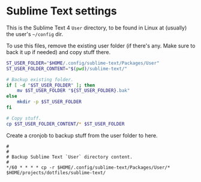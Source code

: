 # Sublime Text settings

This is the Sublime Text 4 `User` directory, to be found in Linux at (usually)
the user's `~/config` dir.

To use this files, remove the existing user folder (if there's any. Make sure to
back it up if needed) and copy stuff there.

```sh
ST_USER_FOLDER="$HOME/.config/sublime-text/Packages/User"
ST_USER_FOLDER_CONTENT="$(pwd)/sublime-text/"

# Backup existing folder.
if [ -d "$ST_USER_FOLDER" ]; then
    mv $ST_USER_FOLDER "${ST_USER_FOLDER}.bak"
else
    mkdir -p $ST_USER_FOLDER
fi

# Copy stuff.
cp $ST_USER_FOLDER_CONTENT/* $ST_USER_FOLDER
```

Create a cronjob to backup stuff from the user folder to here.

```cron
#
#
# Backup Sublime Text `User` directory content.
#
*/60 * * * * cp -r $HOME/.config/sublime-text/Packages/User/* $HOME/projects/dotfiles/sublime-text/

```
